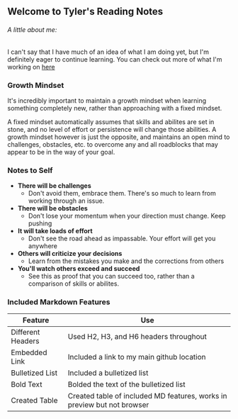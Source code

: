 ## Welcome to Tyler's Reading Notes

###### A little about me:
I can't say that I have much of an idea of what I am doing yet, but I'm definitely eager to continue learning. You can check out more of what I'm working on [here](https://tjohnson986.github.io/)

### Growth Mindset
It's incredibly important to maintain a growth mindset when learning something completely new, rather than approaching with a fixed mindset. 

A fixed mindset automatically assumes that skills and abilites are set in stone, and no level of effort or persistence will change those abilities. A growth mindset however is just the opposite, and maintains an open mind to challenges, obstacles, etc. to overcome any and all roadblocks that may appear to be in the way of your goal. 

### Notes to Self
- **There will be challenges**
  - Don't avoid them, embrace them. There's so much to learn from working through an issue. 
- **There will be obstacles**
  - Don't lose your momentum when your direction must change. Keep pushing
- **It will take loads of effort**
  - Don't see the road ahead as impassable. Your effort will get you anywhere
- **Others will criticize your decisions**
  - Learn from the mistakes you make and the corrections from others
- **You'll watch others exceed and succeed**
  - See this as proof that you can succeed too, rather than a comparison of skills or abilites. 



### Included Markdown Features
Feature | Use
--- | ---
Different Headers | Used H2, H3, and H6 headers throughout
Embedded Link | Included a link to my main github location
Bulletized List | Included a bulletized list |
Bold Text | Bolded the text of the bulletized list
Created Table | Created table of included MD features, works in preview but not browser


